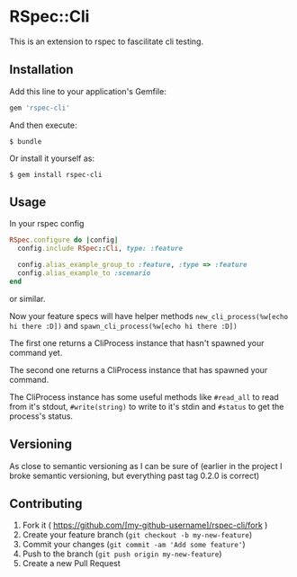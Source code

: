 # RSpec::Cli

This is an extension to rspec to fascilitate cli testing.

## Installation

Add this line to your application's Gemfile:

```ruby
gem 'rspec-cli'
```

And then execute:

    $ bundle

Or install it yourself as:

    $ gem install rspec-cli

## Usage

In your rspec config

```ruby
RSpec.configure do |config|
  config.include RSpec::Cli, type: :feature

  config.alias_example_group_to :feature, :type => :feature
  config.alias_example_to :scenario
end
```
or similar.

Now your feature specs will have helper methods
```new_cli_process(%w[echo hi there :D])``` and ```spawn_cli_process(%w[echo hi there :D])```

The first one returns a CliProcess instance that hasn't spawned your command yet.

The second one returns a CliProcess instance that has spawned your command.

The CliProcess instance has some useful methods like ```#read_all``` to read from it's stdout, ```#write(string)``` to write to it's stdin and ```#status``` to get the process's status.

## Versioning
As close to semantic versioning as I can be sure of (earlier in the project I broke semantic versioning, but everything past tag 0.2.0 is correct)

## Contributing

1. Fork it ( https://github.com/[my-github-username]/rspec-cli/fork )
2. Create your feature branch (`git checkout -b my-new-feature`)
3. Commit your changes (`git commit -am 'Add some feature'`)
4. Push to the branch (`git push origin my-new-feature`)
5. Create a new Pull Request
